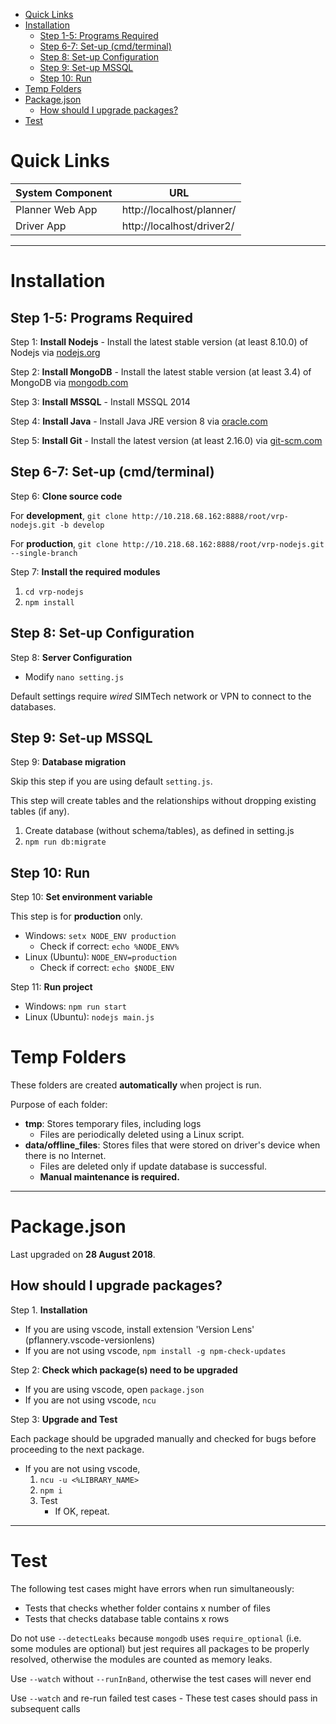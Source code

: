 - [Quick Links](#quick-links)
- [Installation](#installation)
    - [Step 1-5: Programs Required](#step-1-5-programs-required)
    - [Step 6-7: Set-up (cmd/terminal)](#step-6-7-set-up-cmdterminal)
    - [Step 8: Set-up Configuration](#step-8-set-up-configuration)
    - [Step 9: Set-up MSSQL](#step-9-set-up-mssql)
    - [Step 10: Run](#step-10-run)
- [Temp Folders](#temp-folders)
- [Package.json](#packagejson)
    - [How should I upgrade packages?](#how-should-i-upgrade-packages)
- [Test](#test)

# Quick Links

| System Component | URL                       |
| ---------------- | ------------------------- |
| Planner Web App  | http://localhost/planner/ |
| Driver App       | http://localhost/driver2/ |

-------

# Installation

## Step 1-5: Programs Required

Step 1: **Install Nodejs** - Install the latest stable version (at least 8.10.0) of Nodejs via [nodejs.org](https://nodejs.org/en/)

Step 2: **Install MongoDB** - Install the latest stable version (at least 3.4) of MongoDB via [mongodb.com](https://www.mongodb.com/download-center)

Step 3: **Install MSSQL** - Install MSSQL 2014

Step 4: **Install Java** - Install Java JRE version 8 via [oracle.com](http://www.oracle.com/technetwork/java/javase/downloads/index.html)

Step 5: **Install Git** - Install the latest version (at least 2.16.0) via [git-scm.com](https://git-scm.com/downloads)

## Step 6-7: Set-up (cmd/terminal)

Step 6: **Clone source code**

For **development**, `git clone http://10.218.68.162:8888/root/vrp-nodejs.git -b develop`

For **production**, `git clone http://10.218.68.162:8888/root/vrp-nodejs.git --single-branch`

Step 7: **Install the required modules**

1. `cd vrp-nodejs`
2. `npm install`

## Step 8: Set-up Configuration

Step 8: **Server Configuration**

* Modify `nano setting.js`

Default settings require _wired_ SIMTech network or VPN to connect to the databases.

## Step 9: Set-up MSSQL

Step 9: **Database migration**

Skip this step if you are using default `setting.js`.

This step will create tables and the relationships without dropping existing tables (if any).

1. Create database (without schema/tables), as defined in setting.js
1. `npm run db:migrate`

## Step 10: Run

Step 10: **Set environment variable**

This step is for **production** only.

* Windows: `setx NODE_ENV production`
    - Check if correct: `echo %NODE_ENV%`
* Linux (Ubuntu): `NODE_ENV=production`
    - Check if correct: `echo $NODE_ENV`

Step 11: **Run project**

* Windows: `npm run start`
* Linux (Ubuntu): `nodejs main.js`

# Temp Folders

These folders are created **automatically** when project is run.

Purpose of each folder:

* **tmp**: Stores temporary files, including logs
    - Files are periodically deleted using a Linux script.
* **data/offline\_files**: Stores files that were stored on driver's device when there is no Internet.
    - Files are deleted only if update database is successful.
    - **Manual maintenance is required.**

-------

# Package.json

Last upgraded on **28 August 2018**.

## How should I upgrade packages?

Step 1. **Installation**

* If you are using vscode, install extension 'Version Lens' (pflannery.vscode-versionlens)
* If you are not using vscode, `npm install -g npm-check-updates`

Step 2: **Check which package(s) need to be upgraded**

* If you are using vscode, open `package.json`
* If you are not using vscode, `ncu`

Step 3: **Upgrade and Test**

Each package should be upgraded manually and checked for bugs before proceeding to the next package.

* If you are not using vscode,
    1. `ncu -u <%LIBRARY_NAME>`
    1. `npm i`
    1. Test
        - If OK, repeat.

-------

# Test

The following test cases might have errors when run simultaneously:
* Tests that checks whether folder contains x number of files
* Tests that checks database table contains x rows

Do not use `--detectLeaks` because `mongodb` uses `require_optional` (i.e. some modules are optional) but jest requires all packages to be properly resolved, otherwise the modules are counted as memory leaks.

Use `--watch` without `--runInBand`, otherwise the test cases will never end

Use `--watch` and re-run failed test cases - These test cases should pass in subsequent calls
